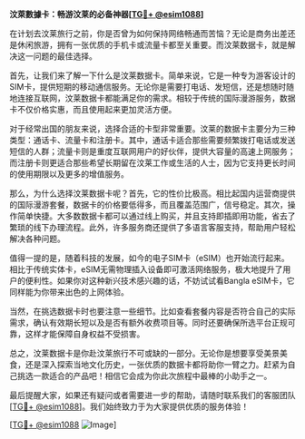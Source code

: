 **汶萊數據卡：畅游汶莱的必备神器[[TG💪+ @esim1088](https://t.me/s/esim1088)]**

在计划去汶莱旅行之前，你是否曾为如何保持网络畅通而苦恼？无论是商务出差还是休闲旅游，拥有一张优质的手机卡或流量卡都至关重要。而汶莱数据卡，就是解决这一问题的最佳选择。

首先，让我们来了解一下什么是汶莱数据卡。简单来说，它是一种专为游客设计的SIM卡，提供短期的移动通信服务。无论你是需要打电话、发短信，还是想随时随地连接互联网，汶莱数据卡都能满足你的需求。相较于传统的国际漫游服务，数据卡不仅价格实惠，而且使用起来更加灵活方便。

对于经常出国的朋友来说，选择合适的卡型非常重要。汶莱的数据卡主要分为三种类型：通话卡、流量卡和注册卡。其中，通话卡适合那些需要频繁拨打电话或发送短信的人群；流量卡则是重度互联网用户的好伙伴，提供大容量的高速上网服务；而注册卡则更适合那些希望长期留在汶莱工作或生活的人士，因为它支持更长时间的使用期限以及更多的增值服务。

那么，为什么选择汶莱数据卡呢？首先，它的性价比极高。相比起国内运营商提供的国际漫游套餐，数据卡的价格要低得多，而且覆盖范围广，信号稳定。其次，操作简单快捷。大多数数据卡都可以通过线上购买，并且支持即插即用功能，省去了繁琐的线下办理流程。此外，许多服务商还提供了多语言客服支持，帮助用户轻松解决各种问题。

值得一提的是，随着科技的发展，如今的电子SIM卡（eSIM）也开始流行起来。相比于传统实体卡，eSIM无需物理插入设备即可激活网络服务，极大地提升了用户的便利性。如果你对这种新兴技术感兴趣的话，不妨试试看Bangla eSIM卡，它同样能为你带来出色的上网体验。

当然，在挑选数据卡时也要注意一些细节。比如查看套餐内容是否符合自己的实际需求，确认有效期长短以及是否有额外收费项目等。同时还要确保所选平台正规可靠，这样才能保障自身权益不受损害。

总之，汶莱数据卡是你赴汶莱旅行不可或缺的一部分。无论你是想要享受美景美食，还是深入探索当地文化历史，一张优质的数据卡都将助你一臂之力。赶紧为自己挑选一款适合的产品吧！相信它会成为你此次旅程中最棒的小助手之一。

最后提醒大家，如果还有疑问或者需要进一步的帮助，请随时联系我们的客服团队[[TG💪+ @esim1088](https://t.me/s/esim1088)]。我们始终致力于为大家提供优质的服务体验！

[[TG💪+ @esim1088](https://t.me/s/esim1088) ![Image](https://i.postimg.cc/4NQfJmqS/Snipaste-2025-05-13-00-14-12.png)]